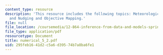```yaml
---
content_type: resource
description: 'This resource includes the following topics: Meteorological Assimilation,
  and Nudging and Objective Mapping.'
file: null
file_location: /coursemedia/12-864-inference-from-data-and-models-spring-2005/295feb1641d2c5a6d39574b7a8ba6fe1_numerical_5_2.pdf
file_type: application/pdf
resourcetype: Document
title: numerical_5_2.pdf
uid: 295feb16-41d2-c5a6-d395-74b7a8ba6fe1
---
```

